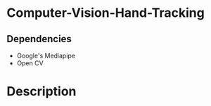 # Computer-Vision-Hand-Tracking
## Dependencies
- Google's Mediapipe
- Open CV

# Description 





